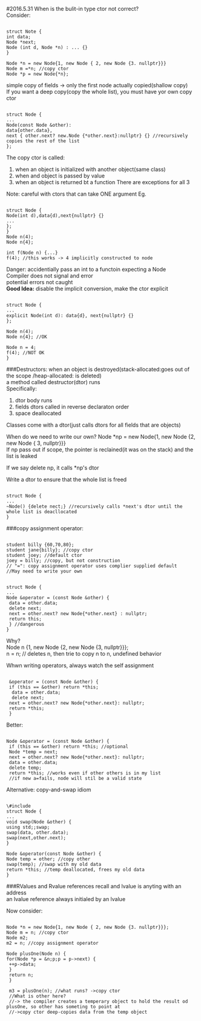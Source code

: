 #2016.5.31
When is the bulit-in type ctor not correct? </br>
Consider:
<pre><code>
struct Note {
int data;
Node *next;
Node (int d, Node *n) : ... {}
}

Node *n = new Node{1, new Node { 2, new Node {3. nullptr}}}
Node m =*n; //copy ctor
Node *p = new Node{*n};
</code></pre>
simple copy of fields -> only the first node actually copied(shallow copy) </br>
If you want a deep copy(copy the whole list), you must have yor own copy ctor
<pre><code>
struct Node {
...
Node(const Node &other):
data{other.data},
next { other.next? new.Node {*other.next}:nullptr} {} //recursively copies the rest of the list
};
</code></pre>
The copy ctor is called:
1. when an object is initialized with another object(same class)
2. when and object is passed by value
3. when an object is returned bt a function
There are exceptions for all 3

Note: careful with ctors that can take ONE argument
Eg. 
<pre><code>
struct Node {
Node(int d),data{d),next{nullptr} {}
...
};
}
Node n(4);
Node n{4};

int f(Node n) {...}
f(4); //this works -> 4 implicitly constructed to node
</code></pre>
Danger: accidentially pass an int to a functoin expecting a Node </br>
Compiler does not signal and error </br>
potential errors not caught </br>
**Good Idea:** disable the implicit conversion, make the ctor explicit
<pre><code>
struct Node {
...
explicit Node(int d): data{d}, next{nullptr} {}
};

Node n(4);
Node n{4}; //OK

Node n = 4;
f(4); //NOT OK
}
</code></pre>

###Destructors:
when an object is destroyed(stack-allocated:goes out of the scope /heap-allocated: is deleted) </br>
a method called destructor(dtor) runs </br>
Specifically:
1. dtor body runs
2. fields dtors called in reverse declaraton order
3. space deallocated

Classes come with a dtor(just calls dtors for all fields that are objects)

When do we need to write our own?
Node *np = new Node{1, new Node {2, new Node { 3, nullptr}}} </br>
If np pass out if scope, the pointer is reclained(it was on the stack) and the list is leaked

If we say delete np, it calls *np's dtor

Write a dtor to ensure that the whole list is freed
<pre><code>
struct Node {
...
~Node() {delete nect;} //recursively calls *next's dtor until the whole list is deacllocated
}
</code></pre>

###copy assignment operator:
<pre><code>
student billy {60,70,80};
student jane{billy}; //copy ctor
student joey; //default ctor
joey = billy; //copy, but not construction
// "=": copy assignment operator uses complier supplied default
//May need to write your own
</code></pre>

<pre><code>
struct Node {
...
Node &operator = (const Node &other) { 
 data = other.data;
 delete next;
 next = other.next? new Node{*other.next} : nullptr;
 return this;
 } //dangerous
}
</code></pre>
Why? </br>
Node n {1, new Node {2, new Node {3, nullptr}}}; </br>
 n = n; // deletes n, then trie to copy n to n, undefined behavior
 
 Whwn writing operators, always watch the self assignment
 <pre><code>
 &operator = (const Node &other) {
 if (this == &other) return *this;
  data = other.data;
  delete next;
 next = other.next? new Node{*other.next}: nullptr;
 return *this;
 }
</code></pre>

Better:
<pre><code>
Node &operator = (const Node &other) {
 if (this == &other) return *this; //optional
 Node *temp = next; 
 next = other.next? new Node{*other.next}: nullptr;
 data = other.data;
 delete temp;
 return *this; //works even if other others is in my list
 //if new a=fails, node will stil be a valid state
</code></pre>

Alternative: copy-and-swap idiom
<pre><code>
\#include <utility>
struct Node {
...
void swap(Node &other) { 
using std;;swap;
swap(data, other.data);
swap(next,other.next);
}

Node &operator(const Node &other) {
Node temp = other; //copy other
swap(temp); //swap with my old data
return *this; //temp deallocated, frees my old data
}
</code></pre>

###RValues and Rvalue references
recall and lvalue is anyting with an address </br>
an lvalue reference always initialed by an lvalue

Now consider:
<pre><code>
Node *n = new Node{1, new Node { 2, new Node {3. nullptr}}};
Node m = n; //copy ctor
Node m2;
m2 = n; //copy assignment operator

Node plusOne(Node n) {
for(Node *p = &n;p;p = p->next) {
 ++p->data;
 }
 return n;
 }
 
 m3 = plusOne(n); //what runs? ->copy ctor
 //What is other here? 
 //-> the compiler creates a temperary object to hold the result od plusOne, so other has someting to point at
 //->copy ctor deep-copies data from the temp object

</code></pre>
